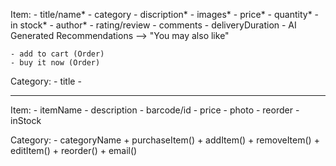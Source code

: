 Item:
    - title/name*
    - category
    - discription*
    - images*
    - price*
    - quantity*
    - in stock*
    - author*
    - rating/review
    - comments
    - deliveryDuration
    - AI Generated Recommendations --> "You may also like"

    - add to cart (Order)
    - buy it now (Order)

Category:
    - title
    - 


------------------------------------------------------------------


Item:
    - itemName
    - description
    - barcode/id
    - price
    - photo
    - reorder
    - inStock

Category:
    - categoryName
    + purchaseItem()
    + addItem()
    + removeItem()
    + editItem()
    + reorder()
    + email()